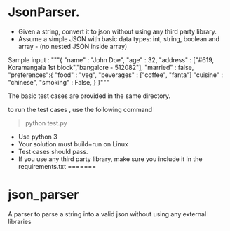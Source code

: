 # JsonParser.
* Given a string, convert it to json without using any third party library.
* Assume a simple JSON with basic data types: int, string, boolean and array - (no nested JSON inside array)


Sample input :
"""{
"name" : "John Doe",
"age" : 32,
"address" : ["#619, Koramangala 1st block","bangalore - 512082"],
"married" : false,
"preferences":{
    "food" : "veg",
    "beverages" : ["coffee", "fanta"]
    "cuisine" : "chinese",
    "smoking" : False,
}
}"""


The basic test cases are provided in the same directory. 

to run the test cases , use the following command

> python test.py

* Use python 3
* Your solution must build+run on Linux
* Test cases should pass.
* If you use any third party library, make sure you include it in the requirements.txt
=======
# json_parser
A parser to parse a string into a valid json without using any external libraries

